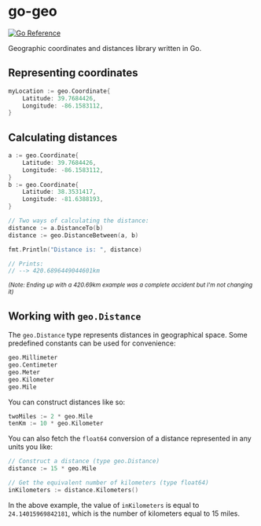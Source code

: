 # go-geo

[![Go Reference](https://pkg.go.dev/badge/github.com/connerdouglass/go-geo.svg)](https://pkg.go.dev/github.com/connerdouglass/go-geo)

Geographic coordinates and distances library written in Go.

## Representing coordinates

```go
myLocation := geo.Coordinate{
    Latitude: 39.7684426,
    Longitude: -86.1583112,
}
```

## Calculating distances

```go
a := geo.Coordinate{
    Latitude: 39.7684426,
    Longitude: -86.1583112,
}
b := geo.Coordinate{
    Latitude: 38.3531417,
    Longitude: -81.6388193,
}

// Two ways of calculating the distance:
distance := a.DistanceTo(b)
distance := geo.DistanceBetween(a, b)

fmt.Println("Distance is: ", distance)

// Prints:
// --> 420.6896449044601km
```

*<small>(Note: Ending up with a 420.69km example was a complete accident but I'm not changing it)</small>*

## Working with `geo.Distance`

The `geo.Distance` type represents distances in geographical space. Some predefined constants can be used for convenience:

```go
geo.Millimeter
geo.Centimeter
geo.Meter
geo.Kilometer
geo.Mile
```

You can construct distances like so:

```go
twoMiles := 2 * geo.Mile
tenKm := 10 * geo.Kilometer
```

You can also fetch the `float64` conversion of a distance represented in any units you like:

```go
// Construct a distance (type geo.Distance)
distance := 15 * geo.Mile

// Get the equivalent number of kilometers (type float64)
inKilometers := distance.Kilometers()
```

In the above example, the value of `inKilometers` is equal to `24.14015969842181`, which is the number of kilometers equal to 15 miles.

